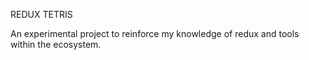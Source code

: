 REDUX TETRIS

An experimental project to reinforce my knowledge of redux and tools within the ecosystem.